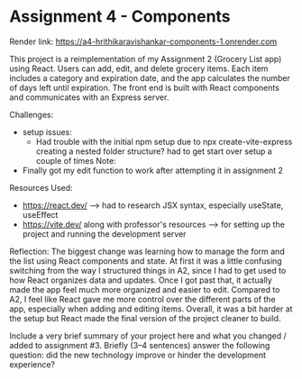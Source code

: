 Assignment 4 - Components
===
Render link: https://a4-hrithikaravishankar-components-1.onrender.com

This project is a reimplementation of my Assignment 2 (Grocery List app) using React. Users can add, edit, and delete grocery items. Each item includes a category and expiration date, and the app calculates the number of days left until expiration. The front end is built with React components and communicates with an Express server.

Challenges: 
- setup issues:
    * Had trouble with the initial npm setup due to npx create-vite-express creating a nested folder structure? had to get start over setup a couple of times
Note:
- Finally got my edit function to work after attempting it in assignment 2

Resources Used:
- https://react.dev/ --> had to research JSX syntax, especially useState, useEffect
- https://vite.dev/ along with professor's resources --> for setting up the project and running the development server

Reflection:
The biggest change was learning how to manage the form and the list using React components and state. At first it was a little confusing switching from the way I structured things in A2, since I had to get used to how React organizes data and updates. Once I got past that, it actually made the app feel much more organized and easier to edit. Compared to A2, I feel like React gave me more control over the different parts of the app, especially when adding and editing items. Overall, it was a bit harder at the setup but React made the final version of the project cleaner to build.

Include a very brief summary of your project here and what you changed / added to assignment #3. Briefly (3–4 sentences) answer the following question: did the new technology improve or hinder the development experience?

